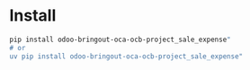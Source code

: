 # Install

```bash
pip install odoo-bringout-oca-ocb-project_sale_expense"
# or
uv pip install odoo-bringout-oca-ocb-project_sale_expense"
```
